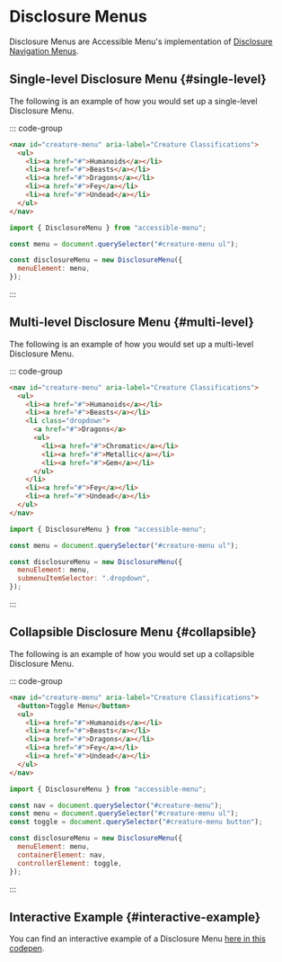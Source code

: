 # Disclosure Menus

Disclosure Menus are Accessible Menu's implementation of [Disclosure Navigation Menus](https://www.w3.org/WAI/ARIA/apg/patterns/disclosure/examples/disclosure-navigation/).

## Single-level Disclosure Menu {#single-level}

The following is an example of how you would set up a single-level Disclosure Menu.

::: code-group

```html
<nav id="creature-menu" aria-label="Creature Classifications">
  <ul>
    <li><a href="#">Humanoids</a></li>
    <li><a href="#">Beasts</a></li>
    <li><a href="#">Dragons</a></li>
    <li><a href="#">Fey</a></li>
    <li><a href="#">Undead</a></li>
  </ul>
</nav>

```

```js
import { DisclosureMenu } from "accessible-menu";

const menu = document.querySelector("#creature-menu ul");

const disclosureMenu = new DisclosureMenu({
  menuElement: menu,
});
```

:::

## Multi-level Disclosure Menu {#multi-level}

The following is an example of how you would set up a multi-level Disclosure Menu.

::: code-group

```html
<nav id="creature-menu" aria-label="Creature Classifications">
  <ul>
    <li><a href="#">Humanoids</a></li>
    <li><a href="#">Beasts</a></li>
    <li class="dropdown">
      <a href="#">Dragons</a>
      <ul>
        <li><a href="#">Chromatic</a></li>
        <li><a href="#">Metallic</a></li>
        <li><a href="#">Gem</a></li>
      </ul>
    </li>
    <li><a href="#">Fey</a></li>
    <li><a href="#">Undead</a></li>
  </ul>
</nav>
```

```js
import { DisclosureMenu } from "accessible-menu";

const menu = document.querySelector("#creature-menu ul");

const disclosureMenu = new DisclosureMenu({
  menuElement: menu,
  submenuItemSelector: ".dropdown",
});
```

:::

## Collapsible Disclosure Menu {#collapsible}

The following is an example of how you would set up a collapsible Disclosure Menu.

::: code-group

```html
<nav id="creature-menu" aria-label="Creature Classifications">
  <button>Toggle Menu</button>
  <ul>
    <li><a href="#">Humanoids</a></li>
    <li><a href="#">Beasts</a></li>
    <li><a href="#">Dragons</a></li>
    <li><a href="#">Fey</a></li>
    <li><a href="#">Undead</a></li>
  </ul>
</nav>
```

```js
import { DisclosureMenu } from "accessible-menu";

const nav = document.querySelector("#creature-menu");
const menu = document.querySelector("#creature-menu ul");
const toggle = document.querySelector("#creature-menu button");

const disclosureMenu = new DisclosureMenu({
  menuElement: menu,
  containerElement: nav,
  controllerElement: toggle,
});
```

:::

## Interactive Example {#interactive-example}

You can find an interactive example of a Disclosure Menu [here in this codepen](https://codepen.io/nickdjm/pen/NWmWMea).
